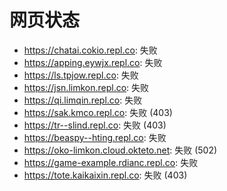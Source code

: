 # 网页状态
- https://chatai.cokio.repl.co: 失败
- https://apping.eywjx.repl.co: 失败
- https://ls.tpjow.repl.co: 失败
- https://jsn.limkon.repl.co: 失败
- https://qi.limqin.repl.co: 失败
- https://sak.kmco.repl.co: 失败 (403)
- https://tr--slind.repl.co: 失败 (403)
- https://beaspy--hting.repl.co: 失败
- https://oko-limkon.cloud.okteto.net: 失败 (502)
- https://game-example.rdianc.repl.co: 失败
- https://tote.kaikaixin.repl.co: 失败 (403)
